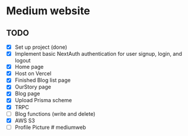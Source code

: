 # Medium website

## TODO

- [x] Set up project (done)
- [x] Implement basic NextAuth authentication for user signup, login, and logout
- [x] Home page
- [x] Host on Vercel
- [x] Finished Blog list page
- [x] OurStory page
- [x] Blog page
- [x] Upload Prisma scheme
- [x] TRPC
- [ ] Blog functions (write and delete)
- [x] AWS S3
- [ ] Profile Picture
#   m e d i u m w e b  
 